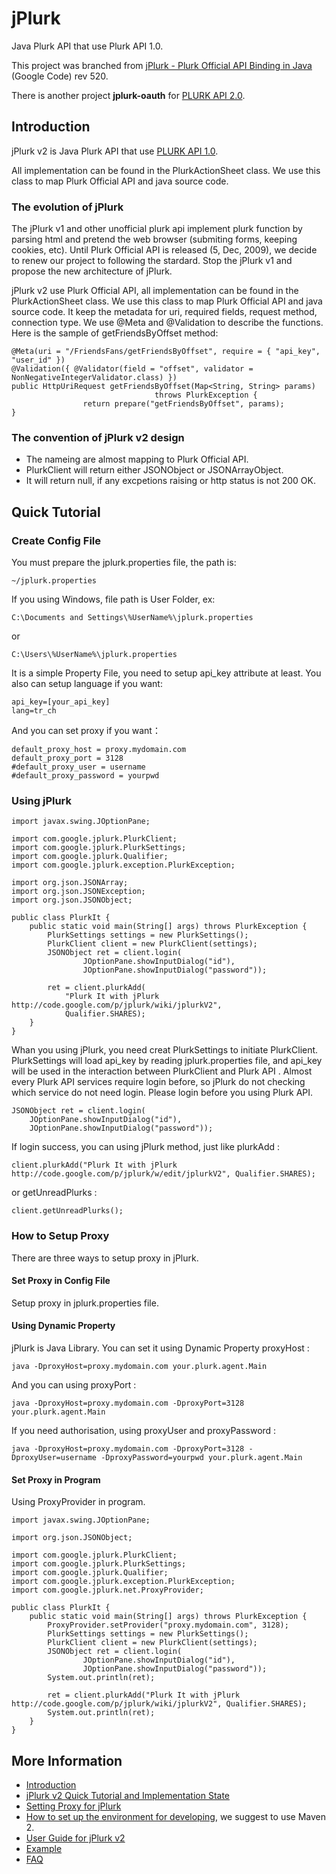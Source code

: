 # jPlurk

Java Plurk API that use Plurk API 1.0.

This project was branched from [jPlurk - Plurk Official API Binding in Java](http://code.google.com/p/jplurk/) (Google Code) rev 520.

There is another project **jplurk-oauth** for [PLURK API 2.0](http://www.plurk.com/API/).


## Introduction

jPlurk v2 is Java Plurk API that use [PLURK API 1.0](http://www.plurk.com/API/1.0/).

All implementation can be found in the PlurkActionSheet class. We use this class to map Plurk Official API and java source code.


### The evolution of jPlurk

The jPlurk v1 and other unofficial plurk api implement plurk function by parsing html and pretend the web browser (submiting forms, keeping cookies, etc). Until Plurk Official API is released (5, Dec, 2009), we decide to renew our project to following the stardard. Stop the jPlurk v1 and propose the new architecture of jPlurk.

jPlurk v2 use Plurk Official API, all implementation can be found in the PlurkActionSheet class. We use this class to map Plurk Official API and java source code. It keep the metadata for uri, required fields, request method, connection type. We use @Meta and @Validation to describe the functions. Here is the sample of getFriendsByOffset method:

    @Meta(uri = "/FriendsFans/getFriendsByOffset", require = { "api_key", "user_id" })
    @Validation({ @Validator(field = "offset", validator = NonNegativeIntegerValidator.class) })
    public HttpUriRequest getFriendsByOffset(Map<String, String> params)
                                    throws PlurkException {
                    return prepare("getFriendsByOffset", params);
    }


### The convention of jPlurk v2 design

* The nameing are almost mapping to Plurk Official API.
* PlurkClient will return either JSONObject or JSONArrayObject.
* It will return null, if any excpetions raising or http status is not 200 OK.


## Quick Tutorial

### Create Config File

You must prepare the jplurk.properties file, the path is:

    ~/jplurk.properties

If you using Windows, file path is User Folder, ex:

    C:\Documents and Settings\%UserName%\jplurk.properties

or

    C:\Users\%UserName%\jplurk.properties

It is a simple Property File, you need to setup api_key attribute at least. You also can setup language if you want:

    api_key=[your_api_key]
    lang=tr_ch

And you can set proxy if you want：

    default_proxy_host = proxy.mydomain.com
    default_proxy_port = 3128
    #default_proxy_user = username
    #default_proxy_password = yourpwd


### Using jPlurk

    import javax.swing.JOptionPane;
    
    import com.google.jplurk.PlurkClient;
    import com.google.jplurk.PlurkSettings;
    import com.google.jplurk.Qualifier;
    import com.google.jplurk.exception.PlurkException;
    
    import org.json.JSONArray;
    import org.json.JSONException;
    import org.json.JSONObject;
    
    public class PlurkIt {
        public static void main(String[] args) throws PlurkException {
            PlurkSettings settings = new PlurkSettings();
            PlurkClient client = new PlurkClient(settings);
            JSONObject ret = client.login(
                    JOptionPane.showInputDialog("id"),
                    JOptionPane.showInputDialog("password"));
    
            ret = client.plurkAdd(
                "Plurk It with jPlurk http://code.google.com/p/jplurk/wiki/jplurkV2",
                Qualifier.SHARES);
        }
    }

Whan you using jPlurk, you need creat PlurkSettings to initiate PlurkClient. PlurkSettings will load api_key by reading jplurk.properties file, and api_key will be used in the interaction between PlurkClient and Plurk API . Almost every Plurk API services require login before, so jPlurk do not checking which service do not need login. Please login before you using Plurk API.

    JSONObject ret = client.login(
        JOptionPane.showInputDialog("id"),
        JOptionPane.showInputDialog("password"));

If login success, you can using jPlurk method, just like plurkAdd :

    client.plurkAdd("Plurk It with jPlurk http://code.google.com/p/jplurk/w/edit/jplurkV2", Qualifier.SHARES);

or getUnreadPlurks :

    client.getUnreadPlurks();


### How to Setup Proxy

There are three ways to setup proxy in jPlurk.


#### Set Proxy in Config File

Setup proxy in jplurk.properties file.


#### Using Dynamic Property

jPlurk is Java Library. You can set it using Dynamic Property proxyHost :

    java -DproxyHost=proxy.mydomain.com your.plurk.agent.Main 

And you can using proxyPort :

    java -DproxyHost=proxy.mydomain.com -DproxyPort=3128 your.plurk.agent.Main 

If you need authorisation, using proxyUser and proxyPassword :

    java -DproxyHost=proxy.mydomain.com -DproxyPort=3128 -DproxyUser=username -DproxyPassword=yourpwd your.plurk.agent.Main 


#### Set Proxy in Program

Using ProxyProvider in program.

    import javax.swing.JOptionPane;
    
    import org.json.JSONObject;
    
    import com.google.jplurk.PlurkClient;
    import com.google.jplurk.PlurkSettings;
    import com.google.jplurk.Qualifier;
    import com.google.jplurk.exception.PlurkException;
    import com.google.jplurk.net.ProxyProvider;
    
    public class PlurkIt {
        public static void main(String[] args) throws PlurkException {
            ProxyProvider.setProvider("proxy.mydomain.com", 3128);
            PlurkSettings settings = new PlurkSettings();
            PlurkClient client = new PlurkClient(settings);
            JSONObject ret = client.login(
                    JOptionPane.showInputDialog("id"),
                    JOptionPane.showInputDialog("password"));
            System.out.println(ret);
    
            ret = client.plurkAdd("Plurk It with jPlurk http://code.google.com/p/jplurk/wiki/jplurkV2", Qualifier.SHARES);
            System.out.println(ret);
        }
    }


## More Information

* [Introduction](http://code.google.com/p/jplurk/wiki/Introduction)
* [jPlurk v2 Quick Tutorial and Implementation State](http://code.google.com/p/jplurk/wiki/jplurkV2)
* [Setting Proxy for jPlurk](http://code.google.com/p/jplurk/wiki/Using_Proxy_V2)
* [How to set up the environment for developing](http://code.google.com/p/jplurk/wiki/DeveloperGuide), we suggest to use Maven 2.
* [User Guide for jPlurk v2](http://code.google.com/p/jplurk/wiki/UserGuide)
* [Example](http://code.google.com/p/jplurk/wiki/Example_Code_Using_jPlurk_V2)
* [FAQ](http://code.google.com/p/jplurk/wiki/FAQ)
